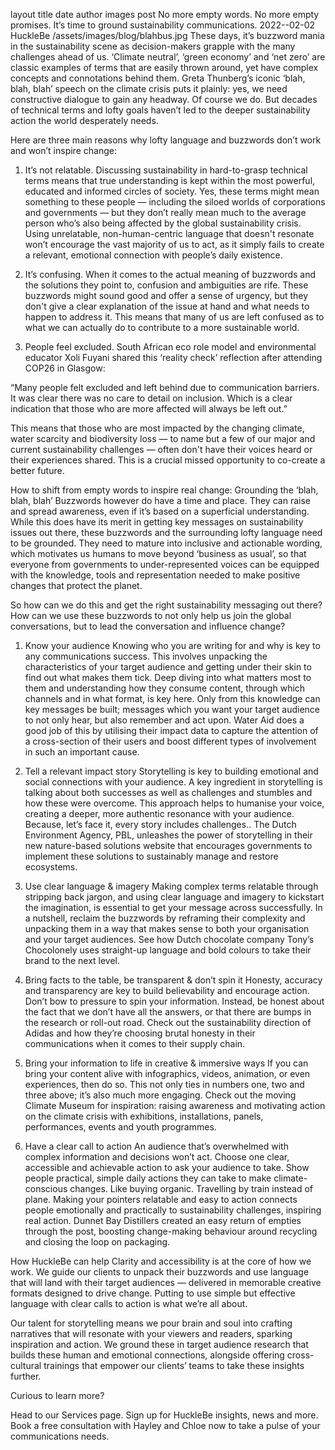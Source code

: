 layout	title	date	author	images
post
No more empty words. No more empty promises. It’s time to ground sustainability communications.
2022--02-02
HuckleBe
/assets/images/blog/blahbus.jpg
These days, it’s buzzword mania in the sustainability scene as decision-makers grapple with the many challenges ahead of us. ‘Climate neutral’, ‘green economy’ and ‘net zero’ are classic examples of terms that are easily thrown around, yet have complex concepts and connotations behind them. Greta Thunberg’s iconic ‘blah, blah, blah’ speech on the climate crisis puts it plainly: yes, we need constructive dialogue to gain any headway. Of course we do. But decades of technical terms and lofty goals haven’t led to the deeper sustainability action the world desperately needs.

Here are three main reasons why lofty language and buzzwords don’t work and won’t inspire change:

1. It’s not relatable.
Discussing sustainability in hard-to-grasp technical terms means that true understanding is kept within the most powerful, educated and informed circles of society. Yes, these terms might mean something to these people — including the siloed worlds of corporations and governments — but they don’t really mean much to the average person who’s also being affected by the global sustainability crisis. Using unrelatable, non-human-centric language that doesn't resonate won’t encourage the vast majority of us to act, as it simply fails to create a relevant, emotional connection with people’s daily existence.

2. It’s confusing.
When it comes to the actual meaning of buzzwords and the solutions they point to, confusion and ambiguities are rife. These buzzwords might sound good and offer a sense of urgency, but they don't give a clear explanation of the issue at hand and what needs to happen to address it. This means that many of us are left confused as to what we can actually do to contribute to a more sustainable world.

3. People feel excluded.
South African eco role model and environmental educator Xoli Fuyani shared this ‘reality check’ reflection after attending COP26 in Glasgow:

“Many people felt excluded and left behind due to communication barriers. It was clear there was no care to detail on inclusion. Which is a clear indication that those who are more affected will always be left out.”

This means that those who are most impacted by the changing climate, water scarcity and biodiversity loss — to name but a few of our major and current sustainability challenges — often don't have their voices heard or their experiences shared. This is a crucial missed opportunity to co-create a better future.

How to shift from empty words to inspire real change: Grounding the ‘blah, blah, blah’
Buzzwords however do have a time and place. They can raise and spread awareness, even if it’s based on a superficial understanding. While this does have its merit in getting key messages on sustainability issues out there, these buzzwords and the surrounding lofty language need to be grounded. They need to mature into inclusive and actionable wording, which motivates us humans to move beyond ‘business as usual’, so that everyone from governments to under-represented voices can be equipped with the knowledge, tools and representation needed to make positive changes that protect the planet.

So how can we do this and get the right sustainability messaging out there? How can we use these buzzwords to not only help us join the global conversations, but to lead the conversation and influence change?

1. Know your audience
Knowing who you are writing for and why is key to any communications success. This involves unpacking the characteristics of your target audience and getting under their skin to find out what makes them tick. Deep diving into what matters most to them and understanding how they consume content, through which channels and in what format, is key here. Only from this knowledge can key messages be built; messages which you want your target audience to not only hear, but also remember and act upon. Water Aid does a good job of this by utilising their impact data to capture the attention of a cross-section of their users and boost different types of involvement in such an important cause.

2. Tell a relevant impact story
Storytelling is key to building emotional and social connections with your audience. A key ingredient in storytelling is talking about both successes as well as challenges and stumbles and how these were overcome. This approach helps to humanise your voice, creating a deeper, more authentic resonance with your audience. Because, let’s face it, every story includes challenges.. The Dutch Environment Agency, PBL, unleashes the power of storytelling in their new nature-based solutions website that encourages governments to implement these solutions to sustainably manage and restore ecosystems.

3. Use clear language & imagery
Making complex terms relatable through stripping back jargon, and using clear language and imagery to kickstart the imagination, is essential to get your message across successfully. In a nutshell, reclaim the buzzwords by reframing their complexity and unpacking them in a way that makes sense to both your organisation and your target audiences. See how Dutch chocolate company Tony’s Chocolonely uses straight-up language and bold colours to take their brand to the next level.

4. Bring facts to the table, be transparent & don’t spin it
Honesty, accuracy and transparency are key to build believability and encourage action. Don’t bow to pressure to spin your information. Instead, be honest about the fact that we don’t have all the answers, or that there are bumps in the research or roll-out road. Check out the sustainability direction of Adidas and how they’re choosing brutal honesty in their communications when it comes to their supply chain.

5. Bring your information to life in creative & immersive ways
If you can bring your content alive with infographics, videos, animation, or even experiences, then do so. This not only ties in numbers one, two and three above; it’s also much more engaging. Check out the moving Climate Museum for inspiration: raising awareness and motivating action on the climate crisis with exhibitions, installations, panels, performances, events and youth programmes.

6. Have a clear call to action
An audience that’s overwhelmed with complex information and decisions won’t act. Choose one clear, accessible and achievable action to ask your audience to take. Show people practical, simple daily actions they can take to make climate-conscious changes. Like buying organic. Travelling by train instead of plane. Making your pointers relatable and easy to action connects people emotionally and practically to sustainability challenges, inspiring real action. Dunnet Bay Distillers created an easy return of empties through the post, boosting change-making behaviour around recycling and closing the loop on packaging.

How HuckleBe can help
Clarity and accessibility is at the core of how we work. We guide our clients to unpack their buzzwords and use language that will land with their target audiences — delivered in memorable creative formats designed to drive change. Putting to use simple but effective language with clear calls to action is what we’re all about.

Our talent for storytelling means we pour brain and soul into crafting narratives that will resonate with your viewers and readers, sparking inspiration and action. We ground these in target audience research that builds these human and emotional connections, alongside offering cross-cultural trainings that empower our clients’ teams to take these insights further.

Curious to learn more?

Head to our Services page.
Sign up for HuckleBe insights, news and more.
Book a free consultation with Hayley and Chloe now to take a pulse of your communications needs.
